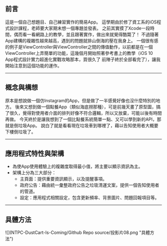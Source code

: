 
## 前言
這是一個自己想題目、自己練習實作的簡易App。
這學期由於修了資工系的iOS程式設計課程，老師要大家期末想一個專題並發表。
之前其實摸了Xcode一段時間，偶而看一看網路上的教學，並且跟著實作，做出來就覺得酷斃了！
不過隨著App建構的複雜性越來越高，遇到的問題就排山倒海的壓在我身上。
一個很有感的例子是ViewController與ViewController之間的傳值動作，以前都是在一個ViewController上弄簡單的功能，這幾個月開始照著參考書上的教學（iOS 10 App程式設計實力超進化實戰攻略那本，買很久了  前陣子終於全部看完了），讓我開始注意到這個功能的運作。
****
## 概念與構想
原本是想說做一個仿Instagram的App，但是做了一半感覺好像也沒什麼特別的地方。
後來又想到做一個點餐App（類似海底撈那種），可是前幾天畫了原型圖，搞了很久，覺得對使用者介面的排列好像不符合邏輯，所以又放棄，可能以後有時間再做。
今天終於是讓我想到了一個比點餐系統簡單一點、又可以學到新的API，那就是倒垃圾App。
說白了就是看看現在垃圾車到哪裡了，藉以告知使用者大概要下樓倒垃圾了。
****
## 應用程式特性與架構
* 為使App使用體驗上的複雜度取得最小值，將主要以顯示資訊為主。
* 架構上分為三大部分：
    * 主頁面：提供重要資訊顯示，以及提醒事項。
    * 政府公告：藉由統一彙整政府公告之垃圾清運文案，提供一個告知使用者的管道。
    * 設定：應用程式相關設定，包含更新頻率、背景圖片、問題回報項目等。
****
## 具體方法
![](NTPC-DustCart-Is-Coming/Github Repo source/投影片08.png "具體方法")

